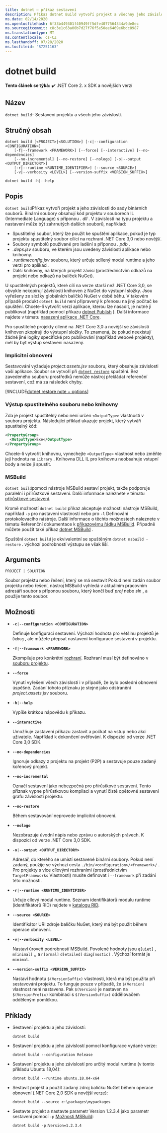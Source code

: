 ```yaml
---
title: dotnet – příkaz sestavení
description: Příkaz dotnet Build vytvoří projekt a všechny jeho závislosti.
ms.date: 02/14/2020
ms.openlocfilehash: 6f33b449301f40949ff5dfe4077564344a9de8ec
ms.sourcegitcommit: c8c3e1c63a00b7d27f76f5e50ee6469e6bdc8987
ms.translationtype: MT
ms.contentlocale: cs-CZ
ms.lasthandoff: 07/28/2020
ms.locfileid: "87251163"
---
```

# <a name="dotnet-build"></a>dotnet build

**Tento článek se týká:** ✔️ .NET Core 2. x SDK a novějších verzí

## <a name="name"></a>Název

`dotnet build`– Sestavení projektu a všech jeho závislostí.

## <a name="synopsis"></a>Stručný obsah

```dotnetcli
dotnet build [<PROJECT>|<SOLUTION>] [-c|--configuration <CONFIGURATION>]
    [-f|--framework <FRAMEWORK>] [--force] [--interactive] [--no-dependencies]
    [--no-incremental] [--no-restore] [--nologo] [-o|--output <OUTPUT_DIRECTORY>]
    [-r|--runtime <RUNTIME_IDENTIFIER>] [--source <SOURCE>]
    [-v|--verbosity <LEVEL>] [--version-suffix <VERSION_SUFFIX>]

dotnet build -h|--help
```

## <a name="description"></a>Popis

`dotnet build`Příkaz vytvoří projekt a jeho závislosti do sady binárních souborů. Binární soubory obsahují kód projektu v souborech IL (Intermediate Language) s příponou *. dll* .  V závislosti na typu projektu a nastavení může být zahrnutých dalších souborů, například:

- Spustitelný soubor, který lze použít ke spuštění aplikace, pokud je typ projektu spustitelný soubor cílící na rozhraní .NET Core 3,0 nebo novější.
- Soubory symbolů používané pro ladění s příponou *. pdb* .
- *.deps.jsv* souboru, ve kterém jsou uvedeny závislosti aplikace nebo knihovny.
- *.runtimeconfig.jsv* souboru, který určuje sdílený modul runtime a jeho verzi pro aplikaci.
- Další knihovny, na kterých projekt závisí (prostřednictvím odkazů na projekt nebo odkazů na balíček NuGet).

U spustitelných projektů, které cílí na verze starší než .NET Core 3,0, se obvykle nekopírují závislosti knihoven z NuGet do výstupní složky.  Jsou vyřešeny ze složky globálních balíčků NuGet v době běhu. V takovém případě produkt `dotnet build` není připravený k přenosu na jiný počítač ke spuštění. Chcete-li vytvořit verzi aplikace, kterou lze nasadit, je nutné ji publikovat (například pomocí příkazu [dotnet Publish](dotnet-publish.md) ). Další informace najdete v tématu [nasazení aplikace .NET Core](../deploying/index.md).

Pro spustitelné projekty cílené na .NET Core 3,0 a novější se závislosti knihoven zkopírují do výstupní složky. To znamená, že pokud neexistují žádné jiné logiky specifické pro publikování (například webové projekty), měl by být výstup sestavení nasazený.

### <a name="implicit-restore"></a>Implicitní obnovení

Sestavování vyžaduje *project.assets.jsv* souboru, který obsahuje závislosti vaší aplikace. Soubor se vytvoří při [`dotnet restore`](dotnet-restore.md) spuštění. Bez zavedeného souboru prostředků nemůže nástroj překládat referenční sestavení, což má za následek chyby.

[!INCLUDE[dotnet restore note + options](~/includes/dotnet-restore-note-options.md)]

### <a name="executable-or-library-output"></a>Výstup spustitelného souboru nebo knihovny

Zda je projekt spustitelný nebo není určen `<OutputType>` vlastností v souboru projektu. Následující příklad ukazuje projekt, který vytváří spustitelný kód:

```xml
<PropertyGroup>
  <OutputType>Exe</OutputType>
</PropertyGroup>
```

Chcete-li vytvořit knihovnu, vynechejte `<OutputType>` vlastnost nebo změňte její hodnotu na `Library` . Knihovna DLL IL pro knihovnu neobsahuje vstupní body a nelze ji spustit.

### <a name="msbuild"></a>MSBuild

`dotnet build`pomocí nástroje MSBuild sestaví projekt, takže podporuje paralelní i přírůstkové sestavení. Další informace naleznete v tématu [přírůstkové sestavení](/visualstudio/msbuild/incremental-builds).

Kromě možností `dotnet build` příkaz akceptuje možnosti nástroje MSBuild, například `-p` pro nastavení vlastností nebo pro `-l` Definování protokolovacího nástroje. Další informace o těchto možnostech naleznete v tématu Referenční dokumentace k [příkazovému řádku MSBuild](/visualstudio/msbuild/msbuild-command-line-reference). Případně můžete použít také příkaz [dotnet MSBuild](dotnet-msbuild.md) .

Spuštění `dotnet build` je ekvivalentní se spuštěným `dotnet msbuild -restore` . výchozí podrobností výstupu se však liší.

## <a name="arguments"></a>Arguments

`PROJECT | SOLUTION`

Soubor projektu nebo řešení, který se má sestavit Pokud není zadán soubor projektu nebo řešení, nástroj MSBuild vyhledá v aktuálním pracovním adresáři soubor s příponou souboru, který končí buď *proj* nebo *sln* , a použije tento soubor.

## <a name="options"></a>Možnosti

- **`-c|--configuration <CONFIGURATION>`**

  Definuje konfiguraci sestavení. Výchozí hodnota pro většinu projektů je `Debug` , ale můžete přepsat nastavení konfigurace sestavení v projektu.

- **`-f|--framework <FRAMEWORK>`**

  Zkompiluje pro konkrétní [rozhraní](../../standard/frameworks.md). Rozhraní musí být definováno v [souboru projektu](csproj.md).

- **`--force`**

  Vynutí vyřešení všech závislostí i v případě, že bylo poslední obnovení úspěšné. Zadání tohoto příznaku je stejné jako odstranění *project.assets.jsv* souboru.

- **`-h|--help`**

  Vypíše krátkou nápovědu k příkazu.

- **`--interactive`**

  Umožňuje zastavení příkazu zastavit a počkat na vstup nebo akci uživatele. Například k dokončení ověřování. K dispozici od verze .NET Core 3,0 SDK.

- **`--no-dependencies`**

  Ignoruje odkazy z projektu na projekt (P2P) a sestavuje pouze zadaný kořenový projekt.

- **`--no-incremental`**

  Označí sestavení jako nebezpečná pro přírůstkové sestavení. Tento příznak vypne přírůstkovou kompilaci a vynutí čisté opětovné sestavení grafu závislostí projektu.

- **`--no-restore`**

  Během sestavování neprovede implicitní obnovení.

- **`--nologo`**

  Nezobrazuje úvodní nápis nebo zprávu o autorských právech. K dispozici od verze .NET Core 3,0 SDK.

- **`-o|--output <OUTPUT_DIRECTORY>`**

  Adresář, do kterého se umístí sestavené binární soubory. Pokud není zadaný, použije se výchozí cesta `./bin/<configuration>/<framework>/` .  Pro projekty s více cílovými rozhraními (prostřednictvím `TargetFrameworks` Vlastnosti) musíte definovat i `--framework` při zadání této možnosti.

- **`-r|--runtime <RUNTIME_IDENTIFIER>`**

  Určuje cílový modul runtime. Seznam identifikátorů modulu runtime (identifikátorů RID) najdete v [katalogu RID](../rid-catalog.md).

- **`--source <SOURCE>`**

  Identifikátor URI zdroje balíčku NuGet, který má být použit během operace obnovení.

- **`-v|--verbosity <LEVEL>`**

  Nastaví úroveň podrobností MSBuild. Povolené hodnoty jsou `q[uiet]` , `m[inimal]` ,, a `n[ormal]` `d[etailed]` `diag[nostic]` . Výchozí formát je `minimal`.

- **`--version-suffix <VERSION_SUFFIX>`**

  Nastaví hodnotu `$(VersionSuffix)` vlastnosti, která má být použita při sestavování projektu. To funguje pouze v případě, že `$(Version)` vlastnost není nastavena. Pak `$(Version)` je nastaven na `$(VersionPrefix)` kombinaci s `$(VersionSuffix)` oddělovačem odděleným pomlčkou.

## <a name="examples"></a>Příklady

- Sestavení projektu a jeho závislostí:

  ```dotnetcli
  dotnet build
  ```

- Sestavení projektu a jeho závislostí pomocí konfigurace vydané verze:

  ```dotnetcli
  dotnet build --configuration Release
  ```

- Sestavení projektu a jeho závislostí pro určitý modul runtime (v tomto příkladu Ubuntu 18,04):

  ```dotnetcli
  dotnet build --runtime ubuntu.18.04-x64
  ```

- Sestavit projekt a použít zadaný zdroj balíčku NuGet během operace obnovení (.NET Core 2,0 SDK a novější verze):

  ```dotnetcli
  dotnet build --source c:\packages\mypackages
  ```

- Sestavte projekt a nastavte parametr Version 1.2.3.4 jako parametr sestavení pomocí `-p` [Možnosti MSBuild](#msbuild):

  ```dotnetcli
  dotnet build -p:Version=1.2.3.4
  ```
